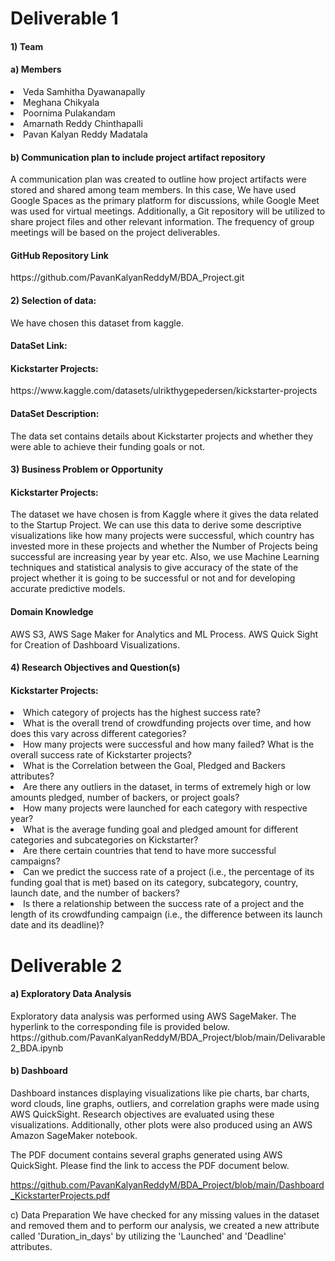 <h1> Deliverable 1</h1>
<h4>1) Team </h4>
 	<h4>a)  Members</h4>
		<li>Veda Samhitha Dyawanapally</li>
        	<li>Meghana Chikyala</li>
   		<li>Poornima Pulakandam</li>
        	<li>Amarnath Reddy Chinthapalli</li>
		<li>Pavan Kalyan Reddy Madatala</li>
  	<h4>b)  Communication plan to include project artifact repository</h4>
A communication plan was created to outline how project artifacts were stored and shared among team members. In this case, We have used Google Spaces as the primary platform for discussions, while Google Meet was used for virtual meetings. Additionally, a Git repository will be utilized to share project files and other relevant information. The frequency of group meetings will be based on the project deliverables.

<h4>GitHub Repository Link</h4> https://github.com/PavanKalyanReddyM/BDA_Project.git
			
<h4>2)  Selection of data:</h4>
	We have chosen this dataset from kaggle.
<h4>DataSet Link:</h4> 
<h4>Kickstarter Projects:</h4>
https://www.kaggle.com/datasets/ulrikthygepedersen/kickstarter-projects
<h4>DataSet Description:</h4> 
The data set contains details about Kickstarter projects and whether they were able to achieve their funding goals or not.
<h4>3) Business Problem or Opportunity</h4>
<h4>Kickstarter Projects:</h4>
The dataset we have chosen is from Kaggle where it gives the data related to the Startup Project. We can use this data to derive some descriptive visualizations like how many projects were successful, which country has invested more in these projects and whether the Number of Projects being successful are increasing year by year etc.
Also, we use Machine Learning techniques and statistical analysis to give accuracy of the state of the project whether it is going to be successful or not and for developing accurate predictive models.
<h4> Domain Knowledge</h4>
AWS S3, AWS Sage Maker for Analytics and ML Process.
AWS Quick Sight for Creation of Dashboard Visualizations.


<h4>4) Research Objectives and Question(s)</h4>
<h4>Kickstarter Projects:</h4>
<li>Which category of projects has the highest success rate?</li>
<li>What is the overall trend of crowdfunding projects over time, and how does this vary across different categories?</li>
<li>How many projects were successful and how many failed? What is the overall success rate of Kickstarter projects?</li>
<li>What is the Correlation between the Goal, Pledged and Backers attributes?</li>
<li>Are there any outliers in the dataset, in terms of extremely high or low amounts pledged, number of backers, or project goals?</li>
<li>How many projects were launched for each category with respective year?</li>
<li>What is the average funding goal and pledged amount for different categories and subcategories on Kickstarter?</li>
<li>Are there certain countries that tend to have more successful campaigns?</li>
<li>Can we predict the success rate of a project (i.e., the percentage of its funding goal that is met) based on its category, subcategory, country, launch date, and the number of backers?</li>
<li>Is there a relationship between the success rate of a project and the length of its crowdfunding campaign (i.e., the difference between its launch date and its deadline)?</li>


<h1> Deliverable 2</h1>

<h4>a) Exploratory Data Analysis </h4>
Exploratory data analysis was performed using AWS SageMaker. 
The hyperlink to the corresponding file is provided below.
https://github.com/PavanKalyanReddyM/BDA_Project/blob/main/Delivarable2_BDA.ipynb

<h4> b) Dashboard </h4>
<p>Dashboard instances displaying visualizations like pie charts, bar charts, word clouds, line graphs, outliers, and correlation graphs were made using AWS QuickSight. Research objectives are evaluated using these visualizations. Additionally, other plots were also produced using an AWS Amazon SageMaker notebook.</p>

The PDF document contains several graphs generated using AWS QuickSight. 
Please find the link to access the PDF document below.

https://github.com/PavanKalyanReddyM/BDA_Project/blob/main/Dashboard_KickstarterProjects.pdf

c) Data Preparation
We have checked for any missing values in the dataset and removed them and to perform our analysis, we created a new attribute called 'Duration_in_days' by utilizing the 'Launched' and 'Deadline' attributes. 






